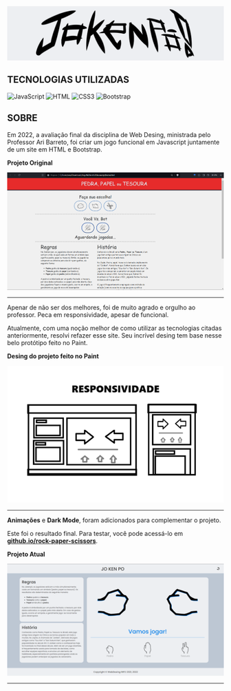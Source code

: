 ![Capa](img/capa.png)

## TECNOLOGIAS UTILIZADAS
  
![JavaScript](https://img.shields.io/badge/-JavaScript-0d1117?style=for-the-badge&logo=javascript&logoColor) 
![HTML](https://img.shields.io/badge/-HTML5-0d1117?style=for-the-badge&logo=html5&logoColor) 
![CSS3](https://img.shields.io/badge/-CSS3-0d1117?style=for-the-badge&logo=css3&logoColor=blue) 
![Bootstrap](https://img.shields.io/badge/-Bootstrap-0d1117?style=for-the-badge&logo=bootstrap&logoColor)

## SOBRE
Em 2022, a avaliação final da disciplina de Web Desing, ministrada pelo Professor Ari Barreto, foi criar um jogo funcional em Javascript juntamente de um site em HTML e Bootstrap.

**Projeto Original**

![Site Antigo](img/site-antigo.png)

---
Apenar de não ser dos melhores, foi de muito agrado e orgulho ao professor. Peca em responsividade, apesar de funcional.

Atualmente, com uma noção melhor de como utilizar as tecnologias citadas anteriormente, resolvi refazer esse site. Seu incrível desing tem base nesse belo protótipo feito no Paint.

**Desing do projeto feito no Paint**

![Paint Desing](img/desing.png)

---

**Animações** e **Dark Mode**, foram adicionados para complementar o projeto.

Este foi o resultado final. Para testar, você pode acessá-lo em [**github.io/rock-paper-scissors**](https://dvanael.github.io/rock-paper-scissors/).

**Projeto Atual**

![Site Novo](img/site-novo.png)

---